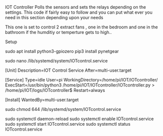 
IOT Controller 
Polls the sensors and sets the relays depending on the settings.   This code if fairly easy 
to follow and you can put what ever you need in this section depending upon your needs

This one is set to control 2 extract fans ,  one in the bedroom and one in the bathroom 
if the humditiy or temperture gets to high..



Setup

sudo apt install python3-gpiozero
pip3 install pynetgear


sudo nano /lib/systemd/system/IOTcontrol.service

 [Unit]
 Description=IOT Control Service
 After=multi-user.target

 [Service]
 Type=idle
 User=pi
 WorkingDirectory=/home/pi/IOT/IOTcontroller/
 ExecStart=/usr/bin/python3 /home/pi/IOT/IOTcontroller/IOTcontroller.py > /home/pi/IOT/logs/IOTcontroller$
 Restart=always

 [Install]
 WantedBy=multi-user.target



sudo chmod 644 /lib/systemd/system/IOTcontrol.service

sudo systemctl daemon-reload
sudo systemctl enable IOTcontrol.service
sudo systemctl start IOTcontrol.service
sudo systemctl status IOTcontrol.service

